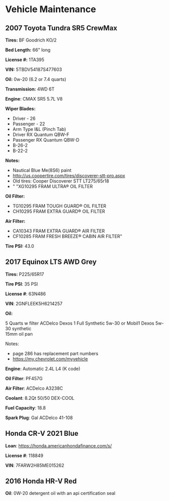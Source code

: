# Vehicle Maintenance

## 2007 Toyota Tundra SR5 CrewMax

**Tires:** BF Goodrich KO/2

**Bed Length:** 66" long	

**License #:** 1TA395	

**VIN:** 5TBDV54187S477603		

**Oil:** 0w-20 (6.2 or 7.4 quarts)

**Transmission:** 4WD 6T

**Engine**: CMAX SR5 5.7L V8

**Wiper Blades:**

- Driver - 26
- Passenger - 22
- Arm Type I&L (Pinch Tab)
- Driver RX Quantum QBW-F
- Passenger RX Quantum QBW-D
- B-26-2
- B-22-2

**Notes:**

- Nautical Blue Me(8S6) paint
- http://us.coopertire.com/tires/discoverer-stt-pro.aspx
- Old tires: Cooper Discoverer STT LT275/65r18
- "			"XG10295 FRAM ULTRA® OIL FILTER

**Oil Filter:**

- TG10295 FRAM TOUGH GUARD® OIL FILTER
- CH10295 FRAM EXTRA GUARD® OIL FILTER

**Air Filter:**

- CA10343 FRAM EXTRA GUARD® AIR FILTER
- CF10285 FRAM FRESH BREEZE® CABIN AIR FILTER"				

**Tire PSI:** 43.0


## 2017	Equinox	LTS AWD	Grey

**Tires:** P225/65R17

**Tire PSI**: 35 PSI

**License #**: 63N486

**VIN**: 2GNFLEEK5H6214257		

**Oil:**

5 Quarts w filter
ACDelco Dexos 1 Full Synthetic 5w-30
or
Mobil1 Dexos 5w-30 synthetic		
15mm oil pan

Notes:

- page 286 has replacement part numbers
- https://my.chevrolet.com/myvehicle

**Engine**: Automatic	2.4L L4 (K code)	

**Oil Filter**: PF457G	

**Air Filter**: ACDelco A3238C	

**Coolant**: 8.2Qt 50/50 DEX-COOL

**Fuel Capacity**: 18.8 

**Spark Plug**: Gal	ACDelco 41-108

## Honda CR-V	2021 Blue

**Loan**: https://honda.americanhondafinance.com/s/

**License #**: 118849

**VIN**: 7FARW2H85ME015262

## 2016	Honda	HR-V	Red

**Oil**: 0W-20 detergent oil with an api certification seal
